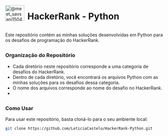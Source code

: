 <div style="display: flex; align-items: center;">
  <a href="https://www.hackerrank.com/@meet_savsani1504" target="blank">
    <img align="center" src="https://raw.githubusercontent.com/rahuldkjain/github-profile-readme-generator/master/src/images/icons/Social/hackerrank.svg" alt="@meet_savsani1504" height="50" width="60" />
  </a>
  <h1 style="margin-left: 10px; display: inline;">HackerRank - Python</h1>
</div>

Este repositório contém as minhas soluções desenvolvidas em Python para os desafios de programação do HackerRank.
##

### Organização do Repositório

- Cada diretório neste repositório corresponde a uma categoria de desafios do HackerRank.
- Dentro de cada diretório, você encontrará os arquivos Python com as minhas soluções para os desafios dessa categoria.
- O nome dos arquivos corresponde ao nome do desafio no HackerRank.
- 
##

### Como Usar
Para usar este repositório, basta cloná-lo para o seu ambiente local:
```bash
git clone https://github.com/LeticiaCastelo/HackerRank-Python.git
```
##
